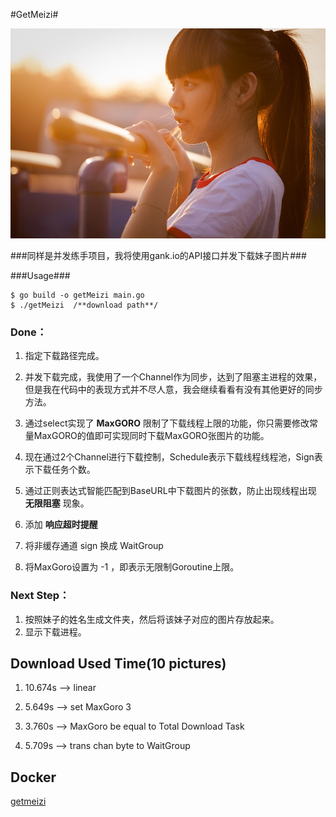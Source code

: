 #GetMeizi#

![image](https://github.com/HackeZ/getMeizi/blob/master/img/head.jpg)

###同样是并发练手项目，我将使用gank.io的API接口并发下载妹子图片###

###Usage###

```
$ go build -o getMeizi main.go
$ ./getMeizi  /**download path**/
```



### Done：

1. 指定下载路径完成。

2. 并发下载完成，我使用了一个Channel作为同步，达到了阻塞主进程的效果，但是我在代码中的表现方式并不尽人意，我会继续看看有没有其他更好的同步方法。

3. 通过select实现了 **MaxGORO** 限制了下载线程上限的功能，你只需要修改常量MaxGORO的值即可实现同时下载MaxGORO张图片的功能。

4. 现在通过2个Channel进行下载控制，Schedule表示下载线程线程池，Sign表示下载任务个数。

5. 通过正则表达式智能匹配到BaseURL中下载图片的张数，防止出现线程出现 **无限阻塞** 现象。

6. 添加 **响应超时提醒**

7. 将非缓存通道 sign 换成 WaitGroup

8. 将MaxGoro设置为 -1 ，即表示无限制Goroutine上限。

### Next Step：

1. 按照妹子的姓名生成文件夹，然后将该妹子对应的图片存放起来。
2. 显示下载进程。


## Download Used Time(10 pictures)

1. 10.674s --> linear

2. 5.649s  --> set MaxGoro 3

3. 3.760s  --> MaxGoro be equal to Total Download Task

4. 5.709s  --> trans chan byte to WaitGroup

## Docker
[getmeizi](https://hub.docker.com/r/hackerz/getmeizi/) 
